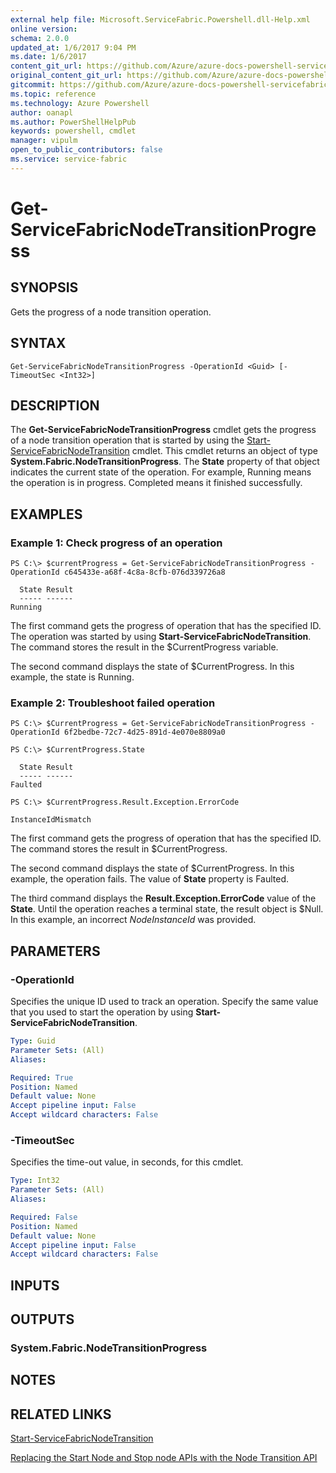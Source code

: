 ```yaml
---
external help file: Microsoft.ServiceFabric.Powershell.dll-Help.xml
online version:
schema: 2.0.0
updated_at: 1/6/2017 9:04 PM
ms.date: 1/6/2017
content_git_url: https://github.com/Azure/azure-docs-powershell-servicefabric/blob/live/Service-Fabric-cmdlets/ServiceFabric/vlatest/Get-ServiceFabricNodeTransitionProgress.md
original_content_git_url: https://github.com/Azure/azure-docs-powershell-servicefabric/blob/live/Service-Fabric-cmdlets/ServiceFabric/vlatest/Get-ServiceFabricNodeTransitionProgress.md
gitcommit: https://github.com/Azure/azure-docs-powershell-servicefabric/blob/eb308dd471400263264adbb79d1c32e357dd1049/Service-Fabric-cmdlets/ServiceFabric/vlatest/Get-ServiceFabricNodeTransitionProgress.md
ms.topic: reference
ms.technology: Azure Powershell
author: oanapl
ms.author: PowerShellHelpPub
keywords: powershell, cmdlet
manager: vipulm
open_to_public_contributors: false
ms.service: service-fabric
---
```


# Get-ServiceFabricNodeTransitionProgress

## SYNOPSIS
Gets the progress of a node transition operation.

## SYNTAX

```
Get-ServiceFabricNodeTransitionProgress -OperationId <Guid> [-TimeoutSec <Int32>]
```

## DESCRIPTION
The **Get-ServiceFabricNodeTransitionProgress** cmdlet gets the progress of a node transition operation that is started by using the [Start-ServiceFabricNodeTransition](./Start-ServiceFabricNodeTransition.md) cmdlet. 
This cmdlet returns an object of type **System.Fabric.NodeTransitionProgress**. 
The **State** property of that object indicates the current state of the operation. 
For example, Running means the operation is in progress. 
Completed means it finished successfully. 

## EXAMPLES

### Example 1: Check progress of an operation 
```
PS C:\> $currentProgress = Get-ServiceFabricNodeTransitionProgress -OperationId c645433e-a68f-4c8a-8cfb-076d339726a8

  State Result
  ----- ------
Running
```

The first command gets the progress of operation that has the specified ID. 
The operation was started by using **Start-ServiceFabricNodeTransition**. 
The command stores the result in the $CurrentProgress variable.
 
The second command displays the state of $CurrentProgress. 
In this example, the state is Running.

### Example 2: Troubleshoot failed operation
```
PS C:\> $CurrentProgress = Get-ServiceFabricNodeTransitionProgress -OperationId 6f2bedbe-72c7-4d25-891d-4e070e8809a0

PS C:\> $CurrentProgress.State

  State Result
  ----- ------
Faulted

PS C:\> $CurrentProgress.Result.Exception.ErrorCode

InstanceIdMismatch

```

The first command gets the progress of operation that has the specified ID.
The command stores the result in $CurrentProgress.

The second command displays the state of $CurrentProgress. 
In this example, the operation fails. 
The value of **State** property is Faulted. 

The third command displays the **Result.Exception.ErrorCode** value of the **State**. 
Until the operation reaches a terminal state, the result object is $Null. 
In this example, an incorrect *NodeInstanceId* was provided.


## PARAMETERS

### -OperationId
Specifies the unique ID used to track an operation. 
Specify the same value that you used to start the operation by using **Start-ServiceFabricNodeTransition**.

```yaml
Type: Guid
Parameter Sets: (All)
Aliases:

Required: True
Position: Named
Default value: None
Accept pipeline input: False
Accept wildcard characters: False
```

### -TimeoutSec
Specifies the time-out value, in seconds, for this cmdlet.

```yaml
Type: Int32
Parameter Sets: (All)
Aliases:

Required: False
Position: Named
Default value: None
Accept pipeline input: False
Accept wildcard characters: False
```

## INPUTS


## OUTPUTS

### System.Fabric.NodeTransitionProgress

## NOTES

## RELATED LINKS

[Start-ServiceFabricNodeTransition](xref:ServiceFabric/vlatest/Start-ServiceFabricNodeTransition.md)

[Replacing the Start Node and Stop node APIs with the Node Transition API](https://docs.microsoft.com/azure/service-fabric/service-fabric-node-transition-apis)
